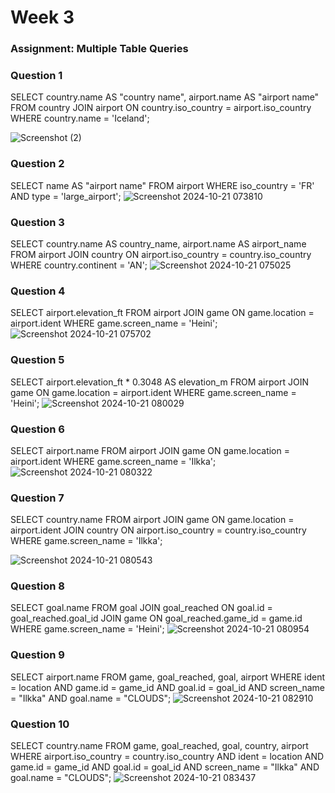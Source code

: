 # Week 3

### Assignment: Multiple Table Queries

### Question 1
SELECT country.name AS "country name", airport.name AS "airport name"
FROM country
JOIN airport ON country.iso_country = airport.iso_country
WHERE country.name = 'Iceland';

![Screenshot (2)](https://github.com/user-attachments/assets/e25c1493-39fa-4baa-a75c-11fcfee67faf)

### Question 2
SELECT name AS "airport name"
FROM airport
WHERE iso_country = 'FR' AND type = 'large_airport';
![Screenshot 2024-10-21 073810](https://github.com/user-attachments/assets/a7aabbc2-4841-42ed-9832-026a1b5b1eb8)

### Question 3
SELECT country.name AS country_name, airport.name AS airport_name
FROM airport
JOIN country ON airport.iso_country = country.iso_country
WHERE country.continent = 'AN';
![Screenshot 2024-10-21 075025](https://github.com/user-attachments/assets/9e1b91e8-582e-403f-81d0-1a8958f84782)

### Question 4
SELECT airport.elevation_ft
FROM airport
JOIN game ON game.location = airport.ident
WHERE game.screen_name = 'Heini';
![Screenshot 2024-10-21 075702](https://github.com/user-attachments/assets/b3506d19-7cf6-4281-801f-779abb04299f)

### Question 5
SELECT airport.elevation_ft * 0.3048 AS elevation_m
FROM airport
JOIN game ON game.location = airport.ident
WHERE game.screen_name = 'Heini';
![Screenshot 2024-10-21 080029](https://github.com/user-attachments/assets/fcce0fcd-6606-41e0-94fb-1264012cee81)

### Question 6
SELECT airport.name
FROM airport
JOIN game ON game.location = airport.ident
WHERE game.screen_name = 'Ilkka';
![Screenshot 2024-10-21 080322](https://github.com/user-attachments/assets/29638281-eac8-4a9c-9983-9c3a9d6aee94)

### Question 7
SELECT country.name
FROM airport
JOIN game ON game.location = airport.ident
JOIN country ON airport.iso_country = country.iso_country
WHERE game.screen_name = 'Ilkka';

![Screenshot 2024-10-21 080543](https://github.com/user-attachments/assets/85778762-0a37-4597-b432-50f4b3d62e2b)

### Question 8
SELECT goal.name
FROM goal
JOIN goal_reached ON goal.id = goal_reached.goal_id
JOIN game ON goal_reached.game_id = game.id
WHERE game.screen_name = 'Heini';
![Screenshot 2024-10-21 080954](https://github.com/user-attachments/assets/ce27087b-525c-4a7f-a5db-9d1942e29894)

### Question 9
SELECT airport.name 
FROM game, goal_reached, goal, airport 
WHERE ident = location 
AND game.id = game_id 
AND goal.id = goal_id 
AND screen_name = "Ilkka" 
AND goal.name = "CLOUDS";
![Screenshot 2024-10-21 082910](https://github.com/user-attachments/assets/6f25fdbe-5506-4b12-b1fb-609fd29e7d8f)

### Question 10
SELECT country.name 
FROM game, goal_reached, goal, country, airport 
WHERE airport.iso_country = country.iso_country 
AND ident = location 
AND game.id = game_id 
AND goal.id = goal_id 
AND screen_name = "Ilkka" 
AND goal.name = "CLOUDS";
![Screenshot 2024-10-21 083437](https://github.com/user-attachments/assets/7a2f0663-2bae-4d44-9df8-da957e537a1c)

